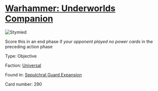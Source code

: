 # [Warhammer: Underworlds Companion](https://guidokessels.github.io/wh-underworlds)

  

![Stymied](https://warhammerunderworlds.com/wp-content/uploads/sites/6/2017/12/290_ENG-Stymied.png)

Score this in an end phase if <i>your opponent played no power cards</i> in the preceding action phase

Type: Objective

Faction: [Universal](https://guidokessels.github.io/wh-underworlds/factions/universal)

Found in: [Sepulchral Guard Expansion](https://guidokessels.github.io/wh-underworlds/locations/sepulchral-guard-expansion)

Card number: 290
